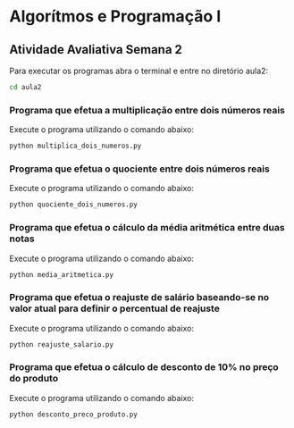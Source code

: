 # Algorítmos e Programação I

## Atividade Avaliativa Semana 2

Para executar os programas abra o terminal e entre no diretório aula2:

```bash 
cd aula2
```
### Programa que efetua a multiplicação entre dois números reais

Execute o programa utilizando o comando abaixo:

```bash 
python multiplica_dois_numeros.py
```

### Programa que efetua o quociente entre dois números reais

Execute o programa utilizando o comando abaixo:

```bash 
python quociente_dois_numeros.py
```

### Programa que efetua o cálculo da média aritmética entre duas notas

Execute o programa utilizando o comando abaixo:

```bash 
python media_aritmetica.py
```

### Programa que efetua o reajuste de salário baseando-se no valor atual para definir o percentual de reajuste

Execute o programa utilizando o comando abaixo:

```bash 
python reajuste_salario.py
```

### Programa que efetua o cálculo de desconto de 10% no preço do produto

Execute o programa utilizando o comando abaixo:

```bash 
python desconto_preco_produto.py
```
